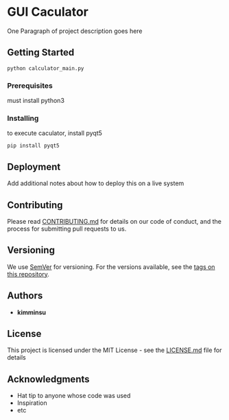 # GUI Caculator

One Paragraph of project description goes here

## Getting Started

```
python calculator_main.py
```

### Prerequisites

must install python3

### Installing

to execute caculator, install pyqt5

```
pip install pyqt5
```

## Deployment

Add additional notes about how to deploy this on a live system


## Contributing

Please read [CONTRIBUTING.md](https://github.com/xjfcnfw3/gui_caculator/blob/main/CONTRIBUTING.md) for details on our code of conduct, and the process for submitting pull requests to us.

## Versioning

We use [SemVer](http://semver.org/) for versioning. For the versions available, see the [tags on this repository](https://github.com/your/project/tags). 

## Authors

* **kimminsu**

## License

This project is licensed under the MIT License - see the [LICENSE.md](https://github.com/xjfcnfw3/gui_caculator/blob/main/LICENSE.md) file for details

## Acknowledgments

* Hat tip to anyone whose code was used
* Inspiration
* etc
